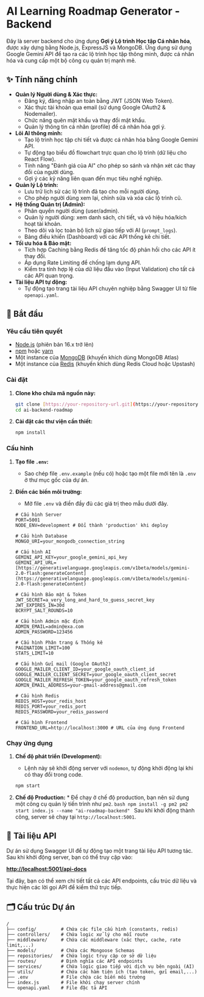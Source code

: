 # AI Learning Roadmap Generator - Backend

Đây là server backend cho ứng dụng **Gợi ý Lộ trình Học tập Cá nhân hóa**, được xây dựng bằng Node.js, ExpressJS và MongoDB. Ứng dụng sử dụng Google Gemini API để tạo ra các lộ trình học tập thông minh, được cá nhân hóa và cung cấp một bộ công cụ quản trị mạnh mẽ.

## ✨ Tính năng chính

- **Quản lý Người dùng & Xác thực:**
  - Đăng ký, đăng nhập an toàn bằng JWT (JSON Web Token).
  - Xác thực tài khoản qua email (sử dụng Google OAuth2 & Nodemailer).
  - Chức năng quên mật khẩu và thay đổi mật khẩu.
  - Quản lý thông tin cá nhân (profile) để cá nhân hóa gợi ý.
- **Lõi AI thông minh:**
  - Tạo lộ trình học tập chi tiết và được cá nhân hóa bằng Google Gemini API.
  - Tự động tạo biểu đồ flowchart trực quan cho lộ trình (dữ liệu cho React Flow).
  - Tính năng "Đánh giá của AI" cho phép so sánh và nhận xét các thay đổi của người dùng.
  - Gợi ý các kỹ năng liên quan đến mục tiêu nghề nghiệp.
- **Quản lý Lộ trình:**
  - Lưu trữ lịch sử các lộ trình đã tạo cho mỗi người dùng.
  - Cho phép người dùng xem lại, chỉnh sửa và xóa các lộ trình cũ.
- **Hệ thống Quản trị (Admin):**
  - Phân quyền người dùng (user/admin).
  - Quản lý người dùng: xem danh sách, chi tiết, và vô hiệu hóa/kích hoạt tài khoản.
  - Theo dõi và lọc toàn bộ lịch sử giao tiếp với AI (`prompt_logs`).
  - Bảng điều khiển (Dashboard) với các API thống kê chi tiết.
- **Tối ưu hóa & Bảo mật:**
  - Tích hợp Caching bằng Redis để tăng tốc độ phản hồi cho các API ít thay đổi.
  - Áp dụng Rate Limiting để chống lạm dụng API.
  - Kiểm tra tính hợp lệ của dữ liệu đầu vào (Input Validation) cho tất cả các API quan trọng.
- **Tài liệu API tự động:**
  - Tự động tạo trang tài liệu API chuyên nghiệp bằng Swagger UI từ file `openapi.yaml`.

## 🚀 Bắt đầu

### Yêu cầu tiên quyết

- [Node.js](https://nodejs.org/) (phiên bản 16.x trở lên)
- [npm](https://www.npmjs.com/) hoặc [yarn](https://yarnpkg.com/)
- Một instance của [MongoDB](https://www.mongodb.com/) (khuyến khích dùng MongoDB Atlas)
- Một instance của [Redis](https://redis.io/) (khuyến khích dùng Redis Cloud hoặc Upstash)

### Cài đặt

1.  **Clone kho chứa mã nguồn này:**

    ```bash
    git clone [https://your-repository-url.git](https://your-repository-url.git)
    cd ai-backend-roadmap
    ```

2.  **Cài đặt các thư viện cần thiết:**
    ```bash
    npm install
    ```

### Cấu hình

1.  **Tạo file `.env`:**

    - Sao chép file `.env.example` (nếu có) hoặc tạo một file mới tên là `.env` ở thư mục gốc của dự án.

2.  **Điền các biến môi trường:**

    - Mở file `.env` và điền đầy đủ các giá trị theo mẫu dưới đây.

    ```env
    # Cấu hình Server
    PORT=5001
    NODE_ENV=development # Đổi thành 'production' khi deploy

    # Cấu hình Database
    MONGO_URI=your_mongodb_connection_string

    # Cấu hình AI
    GEMINI_API_KEY=your_google_gemini_api_key
    GEMINI_API_URL=[https://generativelanguage.googleapis.com/v1beta/models/gemini-2.0-flash:generateContent](https://generativelanguage.googleapis.com/v1beta/models/gemini-2.0-flash:generateContent)

    # Cấu hình Bảo mật & Token
    JWT_SECRET=a_very_long_and_hard_to_guess_secret_key
    JWT_EXPIRES_IN=30d
    BCRYPT_SALT_ROUNDS=10

    # Cấu hình Admin mặc định
    ADMIN_EMAIL=admin@exa.com
    ADMIN_PASSWORD=123456

    # Cấu hình Phân trang & Thống kê
    PAGINATION_LIMIT=100
    STATS_LIMIT=10

    # Cấu hình Gửi mail (Google OAuth2)
    GOOGLE_MAILER_CLIENT_ID=your_google_oauth_client_id
    GOOGLE_MAILER_CLIENT_SECRET=your_google_oauth_client_secret
    GOOGLE_MAILER_REFRESH_TOKEN=your_google_oauth_refresh_token
    ADMIN_EMAIL_ADDRESS=your-gmail-address@gmail.com

    # Cấu hình Redis
    REDIS_HOST=your_redis_host
    REDIS_PORT=your_redis_port
    REDIS_PASSWORD=your_redis_password

    # Cấu hình Frontend
    FRONTEND_URL=http://localhost:3000 # URL của ứng dụng Frontend
    ```

### Chạy ứng dụng

1.  **Chế độ phát triển (Development):**

    - Lệnh này sẽ khởi động server với `nodemon`, tự động khởi động lại khi có thay đổi trong code.

    ```bash
    npm start
    ```

2.  **Chế độ Production:** \* Để chạy ở chế độ production, bạn nên sử dụng một công cụ quản lý tiến trình như `pm2`.
    `bash
    npm install -g pm2
    pm2 start index.js --name "ai-roadmap-backend"
    `
    Sau khi khởi động thành công, server sẽ chạy tại `http://localhost:5001`.

## 📖 Tài liệu API

Dự án sử dụng Swagger UI để tự động tạo một trang tài liệu API tương tác. Sau khi khởi động server, bạn có thể truy cập vào:

[**http://localhost:5001/api-docs**](http://localhost:5001/api-docs)

Tại đây, bạn có thể xem chi tiết tất cả các API endpoints, cấu trúc dữ liệu và thực hiện các lời gọi API để kiểm thử trực tiếp.

## 🗂️ Cấu trúc Dự án

```
/
├── config/         # Chứa các file cấu hình (constants, redis)
├── controllers/    # Chứa logic xử lý cho mỗi route
├── middleware/     # Chứa các middleware (xác thực, cache, rate limit,...)
├── models/         # Chứa các Mongoose Schemas
├── repositories/   # Chứa logic truy cập cơ sở dữ liệu
├── routes/         # Định nghĩa các API endpoints
├── services/       # Chứa logic giao tiếp với dịch vụ bên ngoài (AI)
├── utils/          # Chứa các hàm tiện ích (tạo token, gửi email,...)
├── .env            # File chứa các biến môi trường
├── index.js        # File khởi chạy server chính
└── openapi.yaml    # File đặc tả API

```
